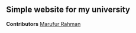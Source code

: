 ## Simple website for my university

**Contributors**
[Marufur Rahman](https://github.com/marufurrahman)
